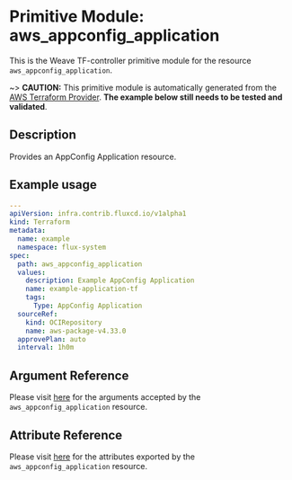 
# Primitive Module: aws_appconfig_application

This is the Weave TF-controller primitive module for the resource `aws_appconfig_application`.

~> **CAUTION:** This primitive module is automatically generated from the [AWS Terraform Provider](https://registry.terraform.io/providers/hashicorp/aws/latest/docs/resources/appconfig_application). **The example below still needs to be tested and validated**.

## Description

Provides an AppConfig Application resource.

## Example usage

```yaml
---
apiVersion: infra.contrib.fluxcd.io/v1alpha1
kind: Terraform
metadata:
  name: example
  namespace: flux-system
spec:
  path: aws_appconfig_application
  values:
    description: Example AppConfig Application
    name: example-application-tf
    tags:
      Type: AppConfig Application
  sourceRef:
    kind: OCIRepository
    name: aws-package-v4.33.0
  approvePlan: auto
  interval: 1h0m
```

## Argument Reference

Please visit [here](https://registry.terraform.io/providers/hashicorp/aws/latest/docs/resources/appconfig_application#argument-reference) for the arguments accepted by the `aws_appconfig_application` resource.

## Attribute Reference

Please visit [here](https://registry.terraform.io/providers/hashicorp/aws/latest/docs/resources/appconfig_application#attributes-reference) for the attributes exported by the `aws_appconfig_application` resource.
